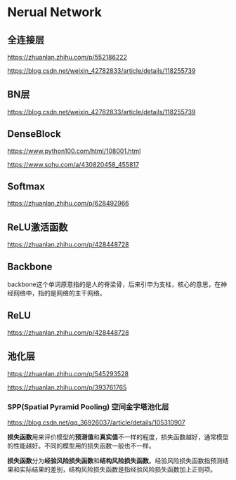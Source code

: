 # Nerual Network

## 全连接层

https://zhuanlan.zhihu.com/p/552186222

https://blog.csdn.net/weixin_42782833/article/details/118255739

## BN层

https://blog.csdn.net/weixin_42782833/article/details/118255739

## DenseBlock

https://www.python100.com/html/108001.html

https://www.sohu.com/a/430820458_455817

## Softmax

https://zhuanlan.zhihu.com/p/628492966

## ReLU激活函数

https://zhuanlan.zhihu.com/p/428448728

## Backbone

backbone这个单词原意指的是人的脊梁骨，后来引申为支柱，核心的意思，在神经网络中，指的是网络的主干网络。

## ReLU

https://zhuanlan.zhihu.com/p/428448728

## 池化层

https://zhuanlan.zhihu.com/p/545293528

https://zhuanlan.zhihu.com/p/393761765

### SPP(Spatial Pyramid Pooling) 空间金字塔池化层

https://blog.csdn.net/qq_36926037/article/details/105310907

**损失函数**用来评价模型的**预测值**和**真实值**不一样的程度，损失函数越好，通常模型的性能越好。不同的模型用的损失函数一般也不一样。

**损失函数**分为**经验风险损失函数**和**结构风险损失函数**。经验风险损失函数指预测结果和实际结果的差别，结构风险损失函数是指经验风险损失函数加上正则项。